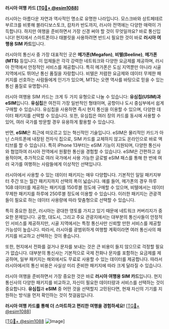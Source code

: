 **러시아 여행 카드 [[TG💪+ @esim1088](https://t.me/s/esim1088)]**

러시아는 아름다운 자연과 역사적인 명소로 유명한 나라입니다. 모스크바와 상트페테르부르크를 비롯해 블라디보스토크, 캄차카 반도까지, 러시아 전역에는 다양한 매력이 가득합니다. 하지만 여행을 준비하면서 가장 신경 써야 할 것이 무엇일까요? 바로 통신입니다! 현지에서 스마트폰이나 태블릿을 사용하려면 반드시 필요한 것이 바로 **러시아 여행용 SIM 카드**입니다.

러시아의 통신사 중 가장 대표적인 곳은 **메가폰(Megafon)**, **비텔(Beeline)**, **메가폰(MTS)** 등입니다. 이 업체들은 각각 강력한 네트워크와 다양한 요금제를 제공하며, 러시아 전역에서 안정적인 서비스를 제공합니다. 특히 메가폰은 도심 지역뿐만 아니라 시골 지역에서도 뛰어난 통신 품질을 자랑합니다. 비텔은 저렴한 요금제와 데이터 무제한 패키지를 선호하는 사람들에게 인기가 있으며, MTS는 오랜 역사를 바탕으로 믿을 수 있는 통신 품질로 유명합니다.

러시아 여행용 SIM 카드는 크게 두 가지 유형으로 나눌 수 있습니다: **유심칩(USIM)과 eSIM**입니다. **유심칩**은 여전히 가장 일반적인 형태이며, 공항이나 도시 중심부에서 쉽게 구매할 수 있습니다. 유심칩을 사용하면 즉시 현지 통신을 이용할 수 있으며, 다양한 데이터 패키지를 선택할 수 있습니다. 또한, 유심칩은 여러 장의 카드를 동시에 사용할 수 있어, 여러 국가를 방문할 경우 유용하게 활용할 수 있습니다.

반면, **eSIM**은 최근에 떠오르고 있는 혁신적인 기술입니다. eSIM은 물리적인 카드가 아닌 스마트폰에 내장된 전자식 칩으로, SIM 카드를 교체하지 않고도 온라인으로 바로 액티브를 할 수 있습니다. 특히 iPhone 13부터는 eSIM 기능이 지원되며, 다양한 통신사와 협업하여 러시아 전역에서 원활한 통신을 경험할 수 있습니다. eSIM은 간편하고 실용적이며, 추가적으로 여러 국가에서 사용 가능한 글로벌 eSIM 패스를 통해 한 번에 여러 국가를 여행하는 사람들에게 이상적인 선택입니다.

러시아에서 사용할 수 있는 데이터 패키지는 매우 다양합니다. 기본적인 일일 패키지부터 주간 또는 월간 패키지까지 선택의 폭이 넓습니다. 예를 들어, 메가폰의 경우 하루 1GB 데이터를 제공하는 패키지를 150루블 정도에 구매할 수 있으며, 비텔에서는 데이터 무제한 패키지를 하루에 250루블 정도에 이용할 수 있습니다. 이러한 패키지는 관광객들이 필요로 하는 데이터 사용량에 따라 맞춤형으로 선택할 수 있습니다.

특히 중요한 점은, 러시아는 광대한 영토를 가지고 있기 때문에 네트워크 커버리지가 중요한 문제입니다. 공항, 대도시, 그리고 주요 관광지에서는 대부분의 통신사들이 안정적인 서비스를 제공하지만, 시골 지역에서는 특정 통신사만 신뢰할 만한 서비스를 제공할 가능성이 높습니다. 따라서, 러시아를 광범위하게 여행할 계획이라면 여러 통신사의 패키지를 비교하고 선택하는 것이 좋습니다.

또한, 현지에서 전화를 걸거나 문자를 보내는 것은 큰 비용이 들지 않으므로 걱정할 필요가 없습니다. 대부분의 통신사는 기본적으로 국제 전화나 문자를 포함하는 요금제를 제공하며, 일부 패키지는 해외에서도 무료로 사용할 수 있는 데이터를 제공합니다. 따라서 러시아에서의 통신 비용은 사실상 미리 준비한 패키지에 따라 크게 달라질 수 있습니다.

러시아 여행을 준비하면서 가장 중요한 것은 바로 **러시아 여행용 SIM 카드**입니다. 현지 통신사의 다양한 패키지를 비교하고, 자신이 필요한 데이터량과 서비스를 선택하는 것이 중요합니다. **유심칩**과 **eSIM** 중 어떤 것을 선택할지 고민된다면, 현재 자신의 기기를 지원하는 방식을 먼저 확인하는 것이 첫걸음입니다.

**러시아 여행 카드를 통해 더 스마트하고 편리한 여행을 경험하세요!** [[TG💪+ @esim1088](https://t.me/s/esim1088)]

[[TG💪+ @esim1088](https://t.me/s/esim1088) ![Image](https://i.postimg.cc/Y0z9fWf4/image.png)]